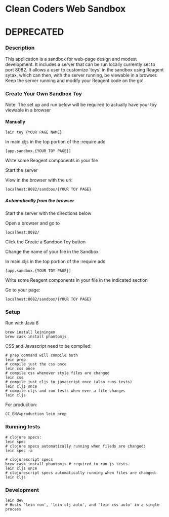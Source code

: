 # Clean Coders Web Sandbox

# DEPRECATED

### Description
This application is a sandbox for web-page design and modest development.  It includes a server that can be run 
locally currently set to port 8082.  It allows a user to customize 'toys' in the sandbox using Reagent sytax, which
can then, with the server running, be viewable in a browser.  Keep the server running and modify your
Reagent code on the go!

### Create Your Own Sandbox Toy

Note: The set up and run below will be required to actually have your toy viewable in a browser

#### Manually

    lein toy {YOUR PAGE NAME}

In main.cljs in the top portion of the :require add

    [app.sandbox.{YOUR TOY PAGE}]

Write some Reagent components in your file

Start the server

View in the browser with the uri:

    localhost:8082/sandbox/{YOUR TOY PAGE}

##### Automatically from the browser
Start the server with the directions below

Open a browser and go to

    localhost:8082/

Click the Create a Sandbox Toy button

Change the name of your file in the Sandbox

In main.cljs in the top portion of the :require add

    [app.sandbox.{YOUR TOY PAGE}]

Write some Reagent components in your file in the indicated section

Go to your page:
    
    localhost:8082/sandbox/{YOUR TOY PAGE}


### Setup
Run with Java 8 

    brew install leiningen
    brew cask install phantomjs

CSS and Javascript need to be compiled:

    # prep command will compile both
    lein prep
    # compile just the css once
    lein css once
    # compile css whenever style files are changed
    lein css
    # compile just cljs to javascript once (also runs tests)
    lein cljs once
    # compile cljs and run tests when ever a file changes
    lein cljs

For production:

    CC_ENV=production lein prep

### Running tests

    # clojure specs:
    lein spec
    # clojure specs automatically running when fileds are changed:
    lein spec -a
    
    # clojurescript specs
    brew cask install phantomjs # required to run js tests.
    lein cljs once
    # clojurescript specs automatically running when files are changed:
    lein cljs

### Development

    lein dev
    # Hosts 'lein run', 'lein clj auto', and 'lein css auto' in a single process 
